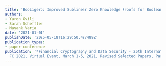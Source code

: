 ```yaml
---
title: 'BooLigero: Improved Sublinear Zero Knowledge Proofs for Boolean Circuits'
authors:
- Yaron Gvili
- Sarah Scheffler
- Mayank Varia
date: '2021-01-01'
publishDate: '2025-05-18T16:29:50.427489Z'
publication_types:
- paper-conference
publication: '*Financial Cryptography and Data Security - 25th International Conference,
  FC 2021, Virtual Event, March 1-5, 2021, Revised Selected Papers, Part I*'
---
```

